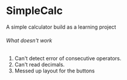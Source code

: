 # SimpleCalc

A simple calculator build as a learning project

###### What doesn't work
1. Can't detect error of consecutive operators.
2. Can't read decimals.
3. Messed up layout for the buttons
